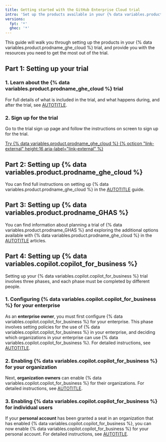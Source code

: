 ```yaml
---
title: Getting started with the GitHub Enterprise Cloud trial
intro: 'Set up the products available in your {% data variables.product.prodname_ghe_cloud %} trial.'
versions:
  fpt: '*'
  ghec: '*'
---
```


This guide will walk you through setting up the products in your {% data variables.product.prodname_ghe_cloud %} trial, and provide you with the resources you need to get the most out of the trial.

## Part 1: Setting up your trial

### 1. Learn about the {% data variables.product.prodname_ghe_cloud %} trial

For full details of what is included in the trial, and what happens during, and after the trial, see [AUTOTITLE](/enterprise-cloud@latest/admin/overview/setting-up-a-trial-of-github-enterprise-cloud).

### 2. Sign up for the trial

Go to the trial sign up page and follow the instructions on screen to sign up for the trial.

<a href="https://github.com/account/enterprises/new?ref_product=ghec&ref_type=trial&ref_style=button&ref_plan=enterprise" target="_blank" class="btn btn-primary mt-3 mr-3 no-underline"><span>Try {% data variables.product.prodname_ghe_cloud %}</span> {% octicon "link-external" height:16 aria-label="link-external" %}</a>

## Part 2: Setting up {% data variables.product.prodname_ghe_cloud %}

You can find full instructions on setting up {% data variables.product.prodname_ghe_cloud %} in the [AUTOTITLE](/enterprise-cloud@latest/get-started/onboarding/getting-started-with-github-enterprise-cloud) guide.

## Part 3: Setting up {% data variables.product.prodname_GHAS %}

You can find information about planning a trial of {% data variables.product.prodname_GHAS %} and exploring the additional options available with {% data variables.product.prodname_ghe_cloud %} in the [AUTOTITLE](/code-security/trialing-github-advanced-security) articles.

## Part 4: Setting up {% data variables.copilot.copilot_for_business %}

Setting up your {% data variables.copilot.copilot_for_business %} trial involves three phases, and each phase must be completed by different people.

### 1. Configuring {% data variables.copilot.copilot_for_business %} for your enterprise

As an **enterprise owner**, you must first configure {% data variables.copilot.copilot_for_business %} for your enterprise. This phase involves setting policies for the use of {% data variables.copilot.copilot_for_business %} in your enterprise, and deciding which organizations in your enterprise can use {% data variables.copilot.copilot_for_business %}. For detailed instructions, see [AUTOTITLE](/enterprise-cloud@latest/copilot/setting-up-github-copilot/setting-up-github-copilot-for-your-enterprise).

### 2. Enabling {% data variables.copilot.copilot_for_business %} for your organization

Next, **organization owners** can enable {% data variables.copilot.copilot_for_business %} for their organizations. For detailed instructions, see [AUTOTITLE](/enterprise-cloud@latest/copilot/setting-up-github-copilot/setting-up-github-copilot-for-your-organization).

### 3. Enabling {% data variables.copilot.copilot_for_business %} for individual users

If your **personal account** has been granted a seat in an organization that has enabled {% data variables.copilot.copilot_for_business %}, you can now enable {% data variables.copilot.copilot_for_business %} for your personal account. For detailed instructions, see [AUTOTITLE](/enterprise-cloud@latest/copilot/setting-up-github-copilot/setting-up-github-copilot-for-yourself).
